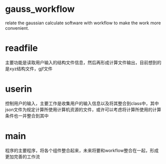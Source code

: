 # gauss_workflow
relate the gaussian calculate software with workflow to make the work more convenient.

# readfile
主要功能是读取用户输入的结构文件信息，然后再形成计算文件输出，目前想到的是xyz结构文件，gjf文件

# userin
控制用户的输入，主要工作是收集用户的输入信息以及将其整合到class中，其中json文件为规定计算所使用计算机资源的文件，或许可以考虑将计算所使用的计算条件也一并整合到其中

# main
程序的主要程序，将各个组件整合起来，未来将要和workflow整合在一起，形成更加完善的工作流